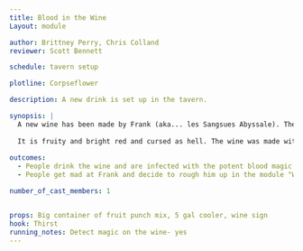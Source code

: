 ```yaml
---
title: Blood in the Wine
Layout: module

author: Brittney Perry, Chris Colland
reviewer: Scott Bennett

schedule: tavern setup

plotline: Corpseflower

description: A new drink is set up in the tavern. 

synopsis: |
  A new wine has been made by Frank (aka... les Sangsues Abyssale). The wine is a blood red thirst quencher and is being offered for free in the tavern. 
  
  It is fruity and bright red and cursed as hell. The wine was made with the aid of Blood Magic and will corrupt the drinker. On Saturday the module "Oops More Blood" details the horrible state of Frank's vineyards and if the players decide to get vengence for the horrible curse put upon them they can attack Frank in the reaction module "We'll beat him bloody". 
  
outcomes: 
  - People drink the wine and are infected with the potent blood magic. 
  - People get mad at Frank and decide to rough him up in the module "We'll beat him bloody"

number_of_cast_members: 1


props: Big container of fruit punch mix, 5 gal cooler, wine sign
hook: Thirst
running_notes: Detect magic on the wine- yes
---
```

